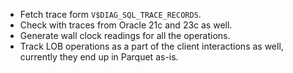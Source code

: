 * Fetch trace form `V$DIAG_SQL_TRACE_RECORDS`.
* Check with traces from Oracle 21c and 23c as well.
* Generate wall clock readings for all the operations.
* Track LOB operations as a part of the client interactions as well, currently they end up in Parquet as-is.
